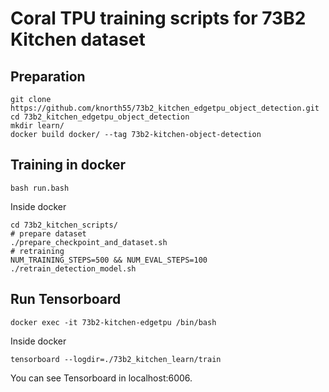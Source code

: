 # Coral TPU training scripts for 73B2 Kitchen dataset

## Preparation

```
git clone https://github.com/knorth55/73b2_kitchen_edgetpu_object_detection.git
cd 73b2_kitchen_edgetpu_object_detection
mkdir learn/
docker build docker/ --tag 73b2-kitchen-object-detection
```

## Training in docker

```
bash run.bash
```

Inside docker

```
cd 73b2_kitchen_scripts/
# prepare dataset
./prepare_checkpoint_and_dataset.sh
# retraining
NUM_TRAINING_STEPS=500 && NUM_EVAL_STEPS=100
./retrain_detection_model.sh
```

## Run Tensorboard

```
docker exec -it 73b2-kitchen-edgetpu /bin/bash
```

Inside docker

```
tensorboard --logdir=./73b2_kitchen_learn/train
```

You can see Tensorboard in localhost:6006.
